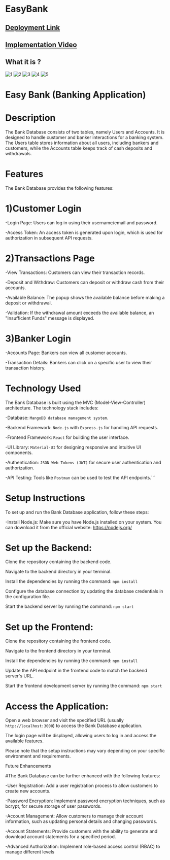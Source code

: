# EasyBank
## [Deployment Link](https://easybank-rouge.vercel.app)
## [Implementation  Video](https://drive.google.com/file/d/15EFToUzwGfagftc4eSZV1Up-u97dzawR/view?usp=share_link)

## What it is ?
![1](https://github.com/Shubhamtribhuvan8/EasyBank/assets/106821254/405fc625-ed28-419b-8180-e69bed8c37ff)
![2](https://github.com/Shubhamtribhuvan8/EasyBank/assets/106821254/54706f43-8102-42dd-8c4f-a72d09e55ca1)
![3](https://github.com/Shubhamtribhuvan8/EasyBank/assets/106821254/3c0127ed-ec27-4bb0-8f69-5145aab81890)
![4](https://github.com/Shubhamtribhuvan8/EasyBank/assets/106821254/a54f07df-124b-4643-a145-2696b43f7c34)
![5](https://github.com/Shubhamtribhuvan8/EasyBank/assets/106821254/bc151047-9d86-435c-8751-ceb9ca27852a)

# Easy Bank (Banking Application)
# Description
The Bank Database consists of two tables, namely Users and Accounts. It is designed to handle customer and banker interactions for a banking system. The Users table stores information about all users, including bankers and customers, while the Accounts table keeps track of cash deposits and withdrawals.

# Features

The Bank Database provides the following features:
# 1)Customer Login

-Login Page: Users can log in using their username/email and password.

-Access Token: An access token is generated upon login, which is used for authorization in subsequent API requests.

# 2)Transactions Page

-View Transactions: Customers can view their transaction records.

-Deposit and Withdraw: Customers can deposit or withdraw cash from their accounts.

-Available Balance: The popup shows the available balance before making a deposit or withdrawal.

-Validation: If the withdrawal amount exceeds the available balance, an "Insufficient Funds" message is displayed.

# 3)Banker Login

-Accounts Page: Bankers can view all customer accounts.

-Transaction Details: Bankers can click on a specific user to view their transaction history.

# Technology Used
The Bank Database is built using the MVC (Model-View-Controller) architecture. The technology stack includes:

-Database: `MangoDB database management system`.

-Backend Framework: `Node.js` with `Express.js` for handling API requests.

-Frontend Framework: `React` for building the user interface.

-UI Library: `Material-UI` for designing responsive and intuitive UI components.

-Authentication: `JSON Web Tokens (JWT)` for secure user authentication and authorization.

-API Testing: Tools like `Postman` can be used to test the API endpoints.```

# Setup Instructions
To set up and run the Bank Database application, follow these steps:

-Install Node.js: Make sure you have Node.js installed on your system. You can download it from the official website: 
https://nodejs.org/

# Set up the Backend:
Clone the repository containing the backend code.

Navigate to the backend directory in your terminal.

Install the dependencies by running the command: `npm install`

Configure the database connection by updating the database credentials in the configuration file.

Start the backend server by running the command: `npm start`

# Set up the Frontend:
Clone the repository containing the frontend code.

Navigate to the frontend directory in your terminal.

Install the dependencies by running the command: `npm install`

Update the API endpoint in the frontend code to match the backend server's URL.

Start the frontend development server by running the command: `npm start`

# Access the Application:
Open a web browser and visit the specified URL (usually `http://localhost:3000`) to access the Bank Database application.

The login page will be displayed, allowing users to log in and access the available features.

Please note that the setup instructions may vary depending on your specific environment and requirements.

Future Enhancements

#The Bank Database can be further enhanced with the following features:

-User Registration: Add a user registration process to allow customers to create new accounts.

-Password Encryption: Implement password encryption techniques, such as bcrypt, for secure storage of user passwords.

-Account Management: Allow customers to manage their account information, such as updating personal details and changing passwords.

-Account Statements: Provide customers with the ability to generate and download account statements for a specified period.

-Advanced Authorization: Implement role-based access control (RBAC) to manage different levels
